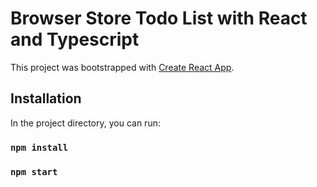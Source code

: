 # Browser Store Todo List with React and Typescript

This project was bootstrapped with [Create React App](https://github.com/facebook/create-react-app).

## Installation

In the project directory, you can run:

### `npm install`
### `npm start`